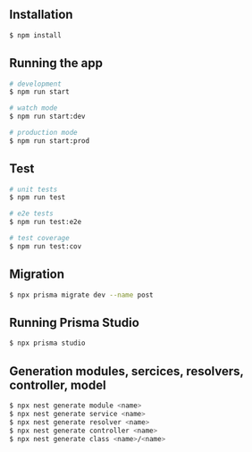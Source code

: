 ## Installation

```bash
$ npm install
```

## Running the app

```bash
# development
$ npm run start

# watch mode
$ npm run start:dev

# production mode
$ npm run start:prod
```

## Test

```bash
# unit tests
$ npm run test

# e2e tests
$ npm run test:e2e

# test coverage
$ npm run test:cov
```

## Migration

```bash
$ npx prisma migrate dev --name post
```


## Running Prisma Studio
```bash
$ npx prisma studio
```

## Generation modules, sercices, resolvers, controller, model
```bash
$ npx nest generate module <name>
$ npx nest generate service <name>
$ npx nest generate resolver <name>
$ npx nest generate controller <name>
$ npx nest generate class <name>/<name>
```